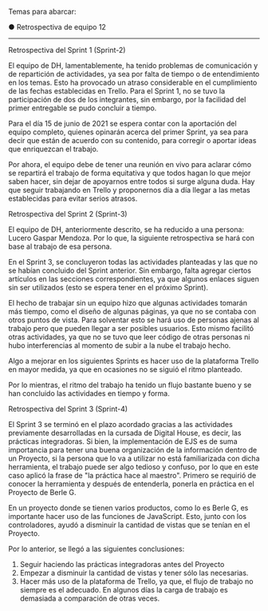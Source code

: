 Temas para abarcar:

● Retrospectiva de equipo 12
_______________________________________________________________________________________________________

Retrospectiva del Sprint 1 (Sprint-2)

El equipo de DH, lamentablemente, ha tenido problemas de comunicación y de repartición de actividades, ya sea por falta de tiempo o de entendimiento en los temas. Esto ha provocado un atraso considerable en el cumplimiento de las fechas establecidas en Trello. Para el Sprint 1, no se tuvo la participación de dos de los integrantes, sin embargo, por la facilidad del primer entregable se pudo concluir a tiempo.

Para el día 15 de junio de 2021 se espera contar con la aportación del equipo completo, quienes opinarán acerca del primer Sprint, ya sea para decir que están de acuerdo con su contenido, para corregir o aportar ideas que enriquezcan el trabajo.

Por ahora, el equipo debe de tener una reunión en vivo para aclarar cómo se repartirá el trabajo de forma equitativa y que todos hagan lo que mejor saben hacer, sin dejar de apoyarnos entre todos si surge alguna duda. Hay que seguir trabajando en Trello y proponernos día a día llegar a las metas establecidas para evitar serios atrasos.



Retrospectiva del Sprint 2 (Sprint-3)

El equipo de DH, anteriormente descrito, se ha reducido a una persona: Lucero Gaspar Mendoza. Por lo que, la siguiente retrospectiva se hará con base al trabajo de esa persona.

En el Sprint 3, se concluyeron todas las actividades planteadas y las que no se habían concluido del Sprint anterior. Sin embargo, falta agregar ciertos artículos en las secciones correspondientes, ya que algunos enlaces siguen sin ser utilizados (esto se espera tener en el próximo Sprint).

El hecho de trabajar sin un equipo hizo que algunas actividades tomarán más tiempo, como el diseño de algunas páginas, ya que no se contaba con otros puntos de vista. Para solventar esto se hará uso de personas ajenas al trabajo pero que pueden llegar a ser posibles usuarios. Esto mismo facilitó otras actividades, ya que no se tuvo que leer código de otras personas ni hubo interferencias al momento de subir a la nube el trabajo hecho.

Algo a mejorar en los siguientes Sprints es hacer uso de la plataforma Trello en mayor medida, ya que en ocasiones no se siguió el ritmo planteado.

Por lo mientras, el ritmo del trabajo ha tenido un flujo bastante bueno y se han concluido las actividades en tiempo y forma.



Retrospectiva del Sprint 3 (Sprint-4)

El Sprint 3 se terminó en el plazo acordado gracias a las actividades previamente desarrolladas en la cursada de Digital House, es decir, las prácticas integradoras. Si bien, la implementación de EJS es de suma importancia para tener una buena organización de la información dentro de un Proyecto, si la persona que lo va a utilizar no está familiarizada con dicha herramienta, el trabajo puede ser algo tedioso y confuso, por lo que en este caso aplicó la frase de "la práctica hace al maestro". Primero se requirió de conocer la herramienta y después de entenderla, ponerla en práctica en el Proyecto de Berle G.

En un proyecto donde se tienen varios productos, como lo es Berle G, es importante hacer uso de las funciones de JavaScript. Esto, junto con los controladores, ayudó a disminuir la cantidad de vistas que se tenían en el Proyecto.

Por lo anterior, se llegó a las siguientes conclusiones:

1. Seguir haciendo las prácticas integradoras antes del Proyecto
2. Empezar a disminuir la cantidad de vistas y tener sólo las necesarias.
3. Hacer más uso de la plataforma de Trello, ya que, el flujo de trabajo no siempre es el adecuado. En algunos días la carga de trabajo es demasiada a comparación de otras veces.
